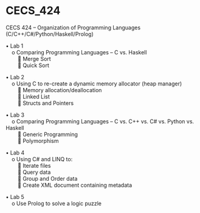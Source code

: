 # CECS_424
CECS 424 – Organization of Programming Languages (C/C++/C#/Python/Haskell/Prolog)

•	Lab 1 <br/>
&nbsp;&nbsp;&nbsp;&nbsp;o	Comparing Programming Languages – C vs. Haskell <br/>
&nbsp;&nbsp;&nbsp;&nbsp;&nbsp;&nbsp;&nbsp;&nbsp;	Merge Sort <br/>
&nbsp;&nbsp;&nbsp;&nbsp;&nbsp;&nbsp;&nbsp;&nbsp;	Quick Sort <br/>

•	Lab 2 <br/>
&nbsp;&nbsp;&nbsp;&nbsp;o	Using C to re-create a dynamic memory allocator (heap manager) <br/>
&nbsp;&nbsp;&nbsp;&nbsp;&nbsp;&nbsp;&nbsp;&nbsp;	Memory allocation/deallocation <br/>
&nbsp;&nbsp;&nbsp;&nbsp;&nbsp;&nbsp;&nbsp;&nbsp;	Linked List <br/>
&nbsp;&nbsp;&nbsp;&nbsp;&nbsp;&nbsp;&nbsp;&nbsp;	Structs and Pointers <br/>

•	Lab 3 <br/>
&nbsp;&nbsp;&nbsp;&nbsp;o	Comparing Programming Languages – C vs. C++ vs. C# vs. Python vs. Haskell <br/>
&nbsp;&nbsp;&nbsp;&nbsp;&nbsp;&nbsp;&nbsp;&nbsp;	Generic Programming <br/>
&nbsp;&nbsp;&nbsp;&nbsp;&nbsp;&nbsp;&nbsp;&nbsp;	Polymorphism <br/>

•	Lab 4 <br/>
&nbsp;&nbsp;&nbsp;&nbsp;o	Using C# and LINQ to: <br/>
&nbsp;&nbsp;&nbsp;&nbsp;&nbsp;&nbsp;&nbsp;&nbsp;	Iterate files <br/>
&nbsp;&nbsp;&nbsp;&nbsp;&nbsp;&nbsp;&nbsp;&nbsp;	Query data <br/>
&nbsp;&nbsp;&nbsp;&nbsp;&nbsp;&nbsp;&nbsp;&nbsp;	Group and Order data <br/>
&nbsp;&nbsp;&nbsp;&nbsp;&nbsp;&nbsp;&nbsp;&nbsp;	Create XML document containing metadata <br/>

•	Lab 5 <br/>
&nbsp;&nbsp;&nbsp;&nbsp;o	Use Prolog to solve a logic puzzle <br/>
